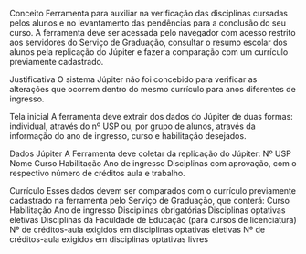 Conceito
Ferramenta para auxiliar na verificação das disciplinas cursadas pelos alunos e no levantamento das pendências para a conclusão do seu curso. A ferramenta deve ser acessada pelo navegador com acesso restrito aos servidores do Serviço de Graduação, consultar o resumo escolar dos alunos pela replicação do Júpiter e fazer a comparação com um currículo previamente cadastrado.

Justificativa
O sistema Júpiter não foi concebido para verificar as alterações que ocorrem dentro do mesmo currículo para anos diferentes de ingresso.

Tela inicial
A ferramenta deve extrair dos dados do Júpiter de duas formas: individual, através do nº USP ou, por grupo de alunos, através da informação do ano de ingresso, curso e habilitação desejados. 

Dados Júpiter
A Ferramenta deve coletar da replicação do Júpiter:
Nº USP
Nome
Curso
Habilitação
Ano de ingresso
Disciplinas com aprovação, com o respectivo número de créditos aula e trabalho.


Currículo
Esses dados devem ser comparados com o currículo previamente cadastrado na ferramenta pelo Serviço de Graduação, que conterá:
Curso
Habilitação
Ano de ingresso
Disciplinas obrigatórias
Disciplinas optativas eletivas
Disciplinas da Faculdade de Educação (para cursos de licenciatura)
Nº de créditos-aula exigidos em disciplinas optativas eletivas
Nº de créditos-aula exigidos em disciplinas optativas livres
